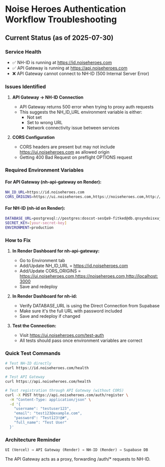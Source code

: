 # Noise Heroes Authentication Workflow Troubleshooting

## Current Status (as of 2025-07-30)

### Service Health
- ✅ NH-ID is running at https://id.noiseheroes.com
- ✅ API Gateway is running at https://api.noiseheroes.com
- ❌ API Gateway cannot connect to NH-ID (500 Internal Server Error)

### Issues Identified

1. **API Gateway → NH-ID Connection**
   - API Gateway returns 500 error when trying to proxy auth requests
   - This suggests the NH_ID_URL environment variable is either:
     - Not set
     - Set to wrong URL
     - Network connectivity issue between services

2. **CORS Configuration**
   - CORS headers are present but may not include https://ui.noiseheroes.com as allowed origin
   - Getting 400 Bad Request on preflight OPTIONS request

### Required Environment Variables

#### For API Gateway (nh-api-gateway on Render):
```bash
NH_ID_URL=https://id.noiseheroes.com
CORS_ORIGINS=https://ui.noiseheroes.com,https://noiseheroes.com,http://localhost:3000
```

#### For NH-ID (nh-id on Render):
```bash
DATABASE_URL=postgresql://postgres:doscot-sesQa9-fitked@db.qnsyndoisxujehbpzsja.supabase.co:5432/postgres
SECRET_KEY=[your-secret-key]
ENVIRONMENT=production
```

### How to Fix

1. **In Render Dashboard for nh-api-gateway:**
   - Go to Environment tab
   - Add/Update NH_ID_URL = https://id.noiseheroes.com
   - Add/Update CORS_ORIGINS = https://ui.noiseheroes.com,https://noiseheroes.com,http://localhost:3000
   - Save and redeploy

2. **In Render Dashboard for nh-id:**
   - Verify DATABASE_URL is using the Direct Connection from Supabase
   - Make sure it's the full URL with password included
   - Save and redeploy if changed

3. **Test the Connection:**
   - Visit https://ui.noiseheroes.com/test-auth
   - All tests should pass once environment variables are correct

### Quick Test Commands

```bash
# Test NH-ID directly
curl https://id.noiseheroes.com/health

# Test API Gateway
curl https://api.noiseheroes.com/health

# Test registration through API Gateway (without CORS)
curl -X POST https://api.noiseheroes.com/auth/register \
  -H "Content-Type: application/json" \
  -d '{
    "username": "testuser123",
    "email": "test123@example.com",
    "password": "Test123!@#",
    "full_name": "Test User"
  }'
```

### Architecture Reminder
```
UI (Vercel) → API Gateway (Render) → NH-ID (Render) → Supabase DB
```

The API Gateway acts as a proxy, forwarding /auth/* requests to NH-ID.